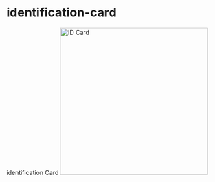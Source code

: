 # identification-card
identification Card
<img width="344" alt="ID Card" src="https://github.com/JohnnyLouisTech/identification-card/assets/29494723/a00266fa-b5a0-4a05-83d2-c878a7c90ce2">
